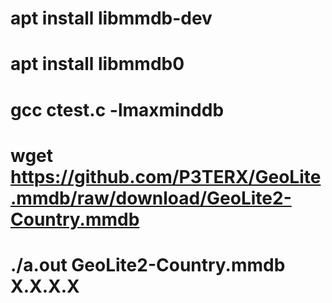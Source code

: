 # apt install libmmdb-dev
# apt install libmmdb0
# gcc ctest.c -lmaxminddb
# wget https://github.com/P3TERX/GeoLite.mmdb/raw/download/GeoLite2-Country.mmdb
# ./a.out GeoLite2-Country.mmdb X.X.X.X 